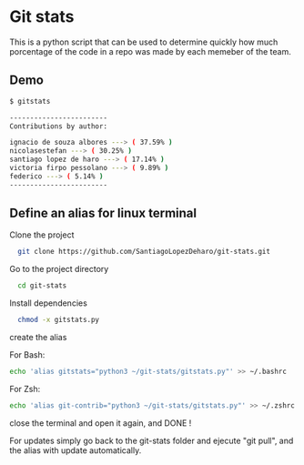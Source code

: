 
# Git stats

This is a python script that can be used to determine quickly how much porcentage of the code in a repo was made by each memeber of the team.


## Demo

```bash
$ gitstats

------------------------
Contributions by author:

ignacio de souza albores ---> ( 37.59% )
nicolasestefan ---> ( 30.25% )
santiago lopez de haro ---> ( 17.14% )
victoria firpo pessolano ---> ( 9.89% )
federico ---> ( 5.14% )
------------------------
```
## Define an alias for linux terminal

Clone the project

```bash
  git clone https://github.com/SantiagoLopezDeharo/git-stats.git
```

Go to the project directory

```bash
  cd git-stats
```

Install dependencies

```bash
  chmod -x gitstats.py
```

create the alias

For Bash:

```bash
echo 'alias gitstats="python3 ~/git-stats/gitstats.py"' >> ~/.bashrc
```
For Zsh:

```bash
echo 'alias git-contrib="python3 ~/git-stats/gitstats.py"' >> ~/.zshrc
```

close the terminal and open it again, and DONE !

For updates simply go back to the git-stats folder and ejecute "git pull", and the alias with update automatically.
